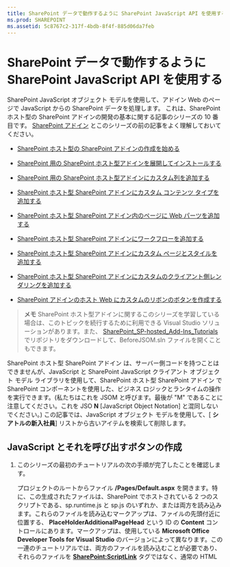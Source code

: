 ```yaml
---
title: SharePoint データで動作するように SharePoint JavaScript API を使用する
ms.prod: SHAREPOINT
ms.assetid: 5c8767c2-317f-4bdb-8f4f-885d06da7feb
---
```



# SharePoint データで動作するように SharePoint JavaScript API を使用する
SharePoint JavaScript オブジェクト モデルを使用して、アドイン Web のページで JavaScript からの SharePoint データを処理します。
これは、SharePoint ホスト型の SharePoint アドインの開発の基本に関する記事のシリーズの 10 番目です。 [SharePoint アドイン](sharepoint-add-ins.md) とこのシリーズの前の記事をよく理解しておいてください。
  
    
    


-  [SharePoint ホスト型の SharePoint アドインの作成を始める](get-started-creating-sharepoint-hosted-sharepoint-add-ins.md)
    
  
-  [SharePoint 用の SharePoint ホスト型アドインを展開してインストールする](deploy-and-install-a-sharepoint-hosted-sharepoint-add-in.md)
    
  
-  [SharePoint 用の SharePoint ホスト型アドインにカスタム列を追加する](add-custom-columns-to-a-sharepoint-hostedsharepoint-add-in.md)
    
  
-  [SharePoint ホスト型 SharePoint アドインにカスタム コンテンツ タイプを追加する](add-a-custom-content-type-to-a-sharepoint-hostedsharepoint-add-in.md)
    
  
-  [SharePoint ホスト型 SharePoint アドイン内のページに Web パーツを追加する](add-a-web-part-to-a-page-in-a-sharepoint-hosted-sharepoint-add-in.md)
    
  
-  [SharePoint ホスト型 SharePoint アドインにワークフローを追加する](add-a-workflow-to-a-sharepoint-hosted-sharepoint-add-in.md)
    
  
-  [SharePoint ホスト型 SharePoint アドインにカスタム ページとスタイルを追加する](add-a-custom-page-and-style-to-a-sharepoint-hosted-sharepoint-add-in.md)
    
  
-  [SharePoint ホスト型 SharePoint アドインにカスタムのクライアント側レンダリングを追加する](add-custom-client-side-rendering-to-a-sharepoint-hosted-sharepoint-add-in.md)
    
  
-  [SharePoint アドインのホスト Web にカスタムのリボンのボタンを作成する](create-a-custom-ribbon-button-in-the-host-web-of-a-sharepoint-add-in.md)
    
  

> **メモ**
> SharePoint ホスト型アドインに関するこのシリーズを学習している場合は、このトピックを続行するために利用できる Visual Studio ソリューションがあります。また、 [SharePoint_SP-hosted_Add-Ins_Tutorials](https://github.com/OfficeDev/SharePoint_SP-hosted_Add-Ins_Tutorials) でリポジトリをダウンロードして、BeforeJSOM.sln ファイルを開くこともできます。
  
    
    

SharePoint ホスト型 SharePoint アドイン は、サーバー側コードを持つことはできませんが、JavaScript と SharePoint JavaScript クライアント オブジェクト モデル ライブラリを使用して、SharePoint ホスト型 SharePoint アドイン で SharePoint コンポーネントを使用した、ビジネス ロジックとランタイムの操作を実行できます。(私たちはこれを JSOM と呼びます。最後が "M" であることに注意してください。これを JSO **N** [JavaScript Object Notation] と混同しないでください。) この記事では、JavaScript オブジェクト モデルを使用して、[ **シアトルの新入社員**] リストから古いアイテムを検索して削除します。
## JavaScript とそれを呼び出すボタンの作成


1. このシリーズの最初のチュートリアルの次の手順が完了したことを確認します。 
    
    プロジェクトのルートからファイル **/Pages/Default.aspx** を開きます。特に、この生成されたファイルは、SharePoint でホストされている 2 つのスクリプトである、sp.runtime.js と sp.js のいずれか、または両方を読み込みます。これらのファイルを読み込むマークアップは、ファイルの先頭付近に位置する、 **PlaceHolderAdditionalPageHead** という ID の **Content** コントロールにあります。マークアップは、使用している **Microsoft Office Developer Tools for Visual Studio** のバージョンによって異なります。この一連のチュートリアルでは、両方のファイルを読み込むことが必要であり、それらのファイルを **<SharePoint:ScriptLink>** タグではなく、通常の HTML **<script>** タグで読み込むことが必要です。 **PlaceHolderAdditionalPageHead** コントロールの中の行 `<meta name="WebPartPageExpansion" content="full" />` の *すぐ上*  に、次の行があることをご確認ください。
    


 ```
  
<script type="text/javascript" src="/_layouts/15/sp.runtime.js"></script>
<script type="text/javascript" src="/_layouts/15/sp.js"></script> 

 ```


    次いで、2 ファイルのどちらかを読み込むマークアップが他にもないかファイルを検索し、重複するマークアップを削除します。ファイルを保存して閉じます。
    
  
2. **ソリューション エクスプローラー**の **スクリプト** ノードでは、既に Add-in.js ファイルが存在する可能性があります。Add-in.js ファイルは存在しないものの、App.js がある場合は、App.js を右クリックして Add-in.js に名前を変更します。Add-in.js も App.js もない場合は、次の手順で作成します。
    
1. [ **スクリプト**] ノードを右クリックして、[ **追加**] > [ **新しい項目**] > **[Web]** を選択します。
    
  
2. [ **JavaScript ファイル**] を選択して、Add-in.js という名前にします。
    
  
3. Add-in.js がある場合は開いてコンテンツを削除します。
    
  
4. 次の行をファイルに追加します。このコードについて、以下の点に注意してください。
    
  -  `'use strict';` 行により、JavaScript で不適切なプラクティスを不注意で使用した場合に、ブラウザーの JavaScript ランタイムが例外をスローします。
    
  
  -  `clientContext` 変数は、SharePoint Web サイトを参照する **SP.ClientContext** オブジェクトを保持します。すべての JSOM コードは、この型のオブジェクトを作成またはこの型のオブジェクトへの参照を取得することで開始されます。
    
  
  -  `employeeList` 変数は、リスト インスタンス [ **シアトルの新入社員**] への参照を保持します。
    
  
  -  `completedItems` 変数は、スクリプトが削除するリストからのアイテムである、[ **オリエンテーション ステージ**] フィールドが [ **完了**] に設定されているアイテムを保持します。
    
  

 ```
  
'use strict';

var clientContext = SP.ClientContext.get_current(); 
var employeeList = clientContext.get_web().get_lists().getByTitle('New Employees In Seattle'); 
var completedItems; 
 ```

5. クライアント ブラウザーと SharePoint サーバーの間のメッセージを最小化するために、JSOM はバッチ処理システムを使用します。実際にサーバーにメッセージを送信 (および返信を受信) する関数は **SP.ClientContext.executeQueryAsync** の 1 つだけです。 **executeQueryAsync** の呼び出しの間に発生する JSOM API への呼び出しはまとめられ、次に **executeQueryAsync** が呼び出されたときに、バッチでサーバーに送信されます。ただし、オブジェクトが以前の **executeQueryAsync** の呼び出しでクライアントに渡されていないと、通常は JSOM オブジェクトのメソッドを呼び出すことができません。スクリプトはリスト上の完了した各アイテムの **SP.ListItem.deleteObject** メソッドを呼び出すので、 **executeQueryAsync** の呼び出しを 2 回行う必要があります。1 つ目は完了したリスト アイテムのコレクションを取得し、2 つ目は **deleteObject** の呼び出しをバッチ処理して、実行のためにサーバーに送信します。
    
    では、最初にサーバーからリスト アイテムを取得するメソッドを作成します。次のコードをファイルに追加します。
    


 ```
  
function purgeCompletedItems() {

   var camlQuery = new SP.CamlQuery(); 
   camlQuery.set_viewXml( 
         '<View><Query><Where><Eq>' + 
           '<FieldRef Name=\\'OrientationStage\\'/><Value Type=\\'Choice\\'>Completed</Value>' + 
         '</Eq></Where></Query></View>'); 
     completedItems = employeeList.getItems(camlQuery); 
}
 ```

6. これらの行がサーバーに送信され、そこで実行される場合、リスト アイテムのコレクションを作成しますが、スクリプトはそのコレクションをクライアントに渡す必要があります。これは、 **SP.ClientContext.load** 関数への呼び出しを使用して実行されるため、次の行をメソッドの終わりに追加します。
    
 ```
  
clientContext.load(completedItems);
 ```

7. **executeQueryAsync** の呼び出しを追加します。このメソッドには 2 つのパラメーターがあり、どちらもコールバック関数です。1 つ目は、サーバーがバッチですべてのコマンドを正常に実行する場合に動作します。2 つ目は、サーバーが何らかの理由で失敗した場合に動作します。これらの 2 つの関数は、後の手順で作成します。次の行をメソッドの終わりに追加します。
    
 ```
  clientContext.executeQueryAsync(deleteCompletedItems, onGetCompletedItemsFail);
 ```

8. 最後に、次の行をメソッドの終わりに追加します。関数を呼び出す ASP.NET ボタンに **false** を返すことにより、ASP.NET ボタンの既定の動作をキャンセルし、これによりページがリロードされます。ページをリロードすると、Add-in.js ファイルのリロードも実行されます。次にこれが `clientContext` オブジェクトを再初期化します。このリロードが、 **executeQueryAsync** が要求を送信するタイミングと、SharePoint サーバーが応答を返すタイミングの間で完了した場合、元の `clientContext` オブジェクトは応答を処理するために存在していません。関数は、成功または失敗のいずれのコールバックも実行されず停止します (正確な動作は、ブラウザーに応じて異なります)。
    
 ```
  return false;
 ```

9. 次の関数  `deleteCompletedItems` をファイル追加します。これは、 `purgeCompletedItems` 関数が成功している場合に動作する関数です。このコードについて、以下の点に注意してください。
    
  - **SP.ListItem.get_id** メソッドは、リスト アイテムの ID を返します。配列の各アイテムは、 **SP.ListItem** オブジェクトです。
    
  
  - **SP.List.getItemById** メソッドは、指定された ID の **SP.ListItem** オブジェクトを返します。
    
  
  - **SP.ListItem.deleteObject** メソッドは、 **executeQueryAsync** が呼び出されたときにサーバー上で削除されるリスト アイテムをマークします。
    
  
  - リスト アイテムは、サーバーから配列に送信されるコレクションからコピーしてからでなければ、削除できません。スクリプトが 各アイテムに対して **deleteObject** メソッドを **while** ループで直接呼び出した場合、JavaScript は 列挙の処理が行われている間に、コレクションの長さが変更されていることを通知するエラーをスローします。アイテムは **deleteObject** の呼び出しがまとめられてサーバーに送信されるまでどこからも削除されないため、エラー メッセージがそのまま当てはまるわけではありません。しかし、JSOM は、サーバーで発生する例外のスローを最小限にするよう設計されています (コレクションの反復処理の間、コードはコレクションのサイズを変更しません)。ただし、配列は固定サイズであるため、アイテム上で **deleteObject** を呼び出すと、アイテムがリストから削除されますが、配列のサイズを変更することはありません。
    
  

 ```
  function deleteCompletedItems() {

    var itemArray = new Array();
    var listItemEnumerator = completedItems.getEnumerator();

    while (listItemEnumerator.moveNext()) {
        var item = listItemEnumerator.get_current();
        itemArray.push(item);
    }

    var i;
    for (i = 0; i < itemArray.length; i++) {
        employeeList.getItemById(itemArray[i].get_id()).deleteObject();
    }

    clientContext.executeQueryAsync(onDeleteCompletedItemsSuccess, onDeleteCompletedItemsFail);
}
 ```

10. 次の関数  `onDeleteCompletedItemsSuccess` をファイルに追加します。これは、完了したアイテムが正常に削除された場合 (またはリストに完了したアイテムがない場合) に動作する関数です。2 行目の `location.reload(true);` は、ページをサーバーからリロードします。これは、ページのリスト ビュー Web パーツが、ページの更新まで引き続き完了したアイテムを表示するので便利です。(Add-in.js ファイルもリロードされますが、これは実行継続中の JavaScript 関数を中断する方法で動作するわけではないため、問題が発生しません。
    
 ```
  
function onDeleteCompletedItemsSuccess() {
    alert('Completed orientations have been deleted.');
    location.reload(true);
}
 ```

11. 次の 2 つの callback-on-failure 関数をファイルに追加します。
    
 ```
  
// Failure callbacks

function onGetCompletedItemsFail(sender, args) {
    alert('Unable to get completed items. Error:' + args.get_message() + '\\n' + args.get_stackTrace());
}

function onDeleteCompletedItemsFail(sender, args) {
    alert('Unable to delete completed items. Error:' + args.get_message() + '\\n' + args.get_stackTrace());
}
 ```

12. default.aspx ファイルを開き、ID **PlaceHolderMain** を持つ **asp:Content** 要素を検索します。
    
  
13. **WebPartPages:WebPartZone** 要素と最初の 2 つの **asp:Hyperlink** 要素の間に次のマークアップを追加します。 **OnClientClick** ハンドラーの値は、 `purgeCompletedItems()` ではなく `return purgeCompletedItems()` です。関数から返される `false` は、ページをリロードしないよう ASP.NET に通知します。
    
 ```HTML
  
<p><asp:Button runat="server" OnClientClick="return purgeCompletedItems()"
  ID="purgecompleteditemsbutton" Text="Purge Completed Items" /></p>
 ```

14. プロジェクトを Visual Studio で再構築します。
    
  
15. アドインをテストしながらリスト アイテムの [ **オリエンテーション ステージ**] を [完了] に手動で設定する必要を最小限にするには、(リスト テンプレート **NewEmployeeOrientation** の elements.xml ではなく) リスト インスタンス **NewEmployeesInSeattle** の elements.xml ファイルを開き、マークアップ `<Field Name="OrientationStage">Completed</Field>` を 1 つ以上の **Row** 要素の最後の子として追加します。
    
    **Rows** 要素は、次の例のようになります。
    


 ```
  
<Rows>
  <Row>
    <Field Name="Title">Tom Higginbotham</Field>
    <Field Name="Division">Manufacturing</Field>
    <Field Name="OrientationStage">Completed</Field>
  </Row>
  <Row>
    <Field Name="Title">Satomi Hayakawa</Field>
    <Field Name="OrientationStage">Completed</Field>
  </Row>
  <Row>
    <Field Name="Title">Cassi Hicks</Field>
  </Row>
  <Row>
    <Field Name="Title">Lertchai Treetawatchaiwong</Field>
  </Row>
</Rows>
 ```


## アドインを実行してテストする


  
    
    

1. デバッグするときに Visual Studio が使用するブラウザーのポップアップを有効にします。
    
  
2. F5 キーを使用して、アドインを展開して実行します。Visual Studio が、テスト用 SharePoint サイトにアドインを一時的にインストールして、すぐにアドインを実行します。
    
  
3. アドインのホームページが開き、[ **オリエンテーション ステージ**] が [ **完了**] のアイテムが 1 つ以上リストにあります。
    
   **完了したアイテムの削除前のリスト**

  

!\[2 つのアイテムが「完了」に設定されている「オリエンテーション ステージ」列がある「シアトルの新入社員」一覧。この一覧の下に「完了したアイテムの消去」というラベルのボタンがあります。](images/e5e4eef8-a218-4797-aabc-c52adbd2d96d.PNG)
  

  

  
4. アドインの開始ページが完全に読み込まれたら、[ **完了したアイテムの消去**] ボタンを選択します。操作が成功した (失敗のメッセージが表示されない) 場合、すべての [ **完了**] のアイテムが削除され、 **完了したオリエンテーションが削除された**ことを示すポップアップ メッセージ ボックスが表示されます。
    
  
5. ポップアップを閉じるとページがリロードされ、[ **完了**] のアイテムはリスト ビューの Web パーツに表示されなくなります。
    
   **完了したアイテムの削除後のリスト**

  

!\[前より 2 つアイテムが少なく、「オリエンテーション ステージ」が「完了」に設定されているアイテムがない「シアトルの新入社員」一覧。](images/a0330fad-1473-4fde-9df2-8be0b37df1a1.PNG)
  

  

  
6. デバッグ セッションを終了するには、ブラウザー ウィンドウを閉じるか、Visual Studio でデバッグを停止します。F5 を押すたびに、Visual Studio は以前のバージョンのアドインを取り消し、最新のアドインをインストールします。
    
  
7. このアドインおよび他の記事の Visual Studio ソリューションを操作し、それが終了したら前回のアドインを取り消すとよいでしょう。 **ソリューション エクスプローラー**のプロジェクトを右クリックして、[ **取り消し**] を選択します。
    
  

## 
<a name="Nextsteps"> </a>

このシリーズの次の記事では、ホスト Web の SharePoint データを操作するアドイン Web のページに JavaScript を追加します。 [アドイン Web で JavaScript からのホスト Web データを使って作業する](work-with-host-web-data-from-javascript-in-the-add-in-web.md)
  
    
    

